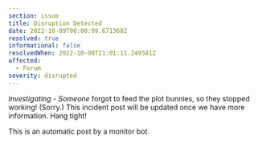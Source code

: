 ```yaml
---
section: issue
title: Disruption Detected
date: 2022-10-09T00:00:09.671368Z
resolved: true
informational: false
resolvedWhen: 2022-10-08T21:01:11.249581Z
affected:
  - Forum
severity: disrupted
---
```

*Investigating* - _Someone_ forgot to feed the plot bunnies, so they stopped working! (Sorry.) This incident post will be updated once we have more information. Hang tight!

This is an automatic post by a monitor bot.
        